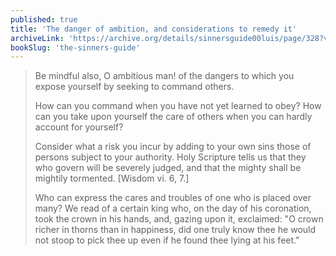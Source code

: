 ```yaml
---
published: true
title: 'The danger of ambition, and considerations to remedy it'
archiveLink: 'https://archive.org/details/sinnersguide00luis/page/328?view=theater'
bookSlug: 'the-sinners-guide'
---
```


> Be mindful also, O ambitious man! of the dangers to which you expose yourself by seeking to command others.
>
> How can you command when you have not yet learned to obey? How can you take upon yourself the care of others when you can hardly account for yourself?
>
> Consider what a risk you incur by adding to your own sins those of persons subject to your authority. Holy Scripture tells us that they who govern will be severely judged, and that the mighty shall be mightily tormented. [Wisdom vi. 6, 7.]
>
> Who can express the cares and troubles of one who is placed over many? We read of a certain king who, on the day of his coronation, took the crown in his hands, and, gazing upon it, exclaimed: "O crown richer in thorns than in happiness, did one truly know thee he would not stoop to pick thee up even if he found thee lying at his feet."
